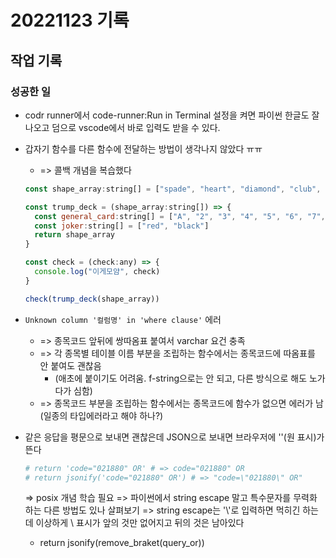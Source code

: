 # 20221123 기록
## 작업 기록
### 성공한 일
- codr runner에서 code-runner:Run in Terminal 설정을 켜면 파이썬 한글도 잘 나오고 덤으로 vscode에서 바로 입력도 받을 수 있다.

- 갑자기 함수를 다른 함수에 전달하는 방법이 생각나지 않았다 ㅠㅠ
    - => 콜백 개념을 복습했다
    ```javascript
    const shape_array:string[] = ["spade", "heart", "diamond", "club", "joker"];

    const trump_deck = (shape_array:string[]) => {
      const general_card:string[] = ["A", "2", "3", "4", "5", "6", "7", "8", "9", "10", "J", "Q", "K"]
      const joker:string[] = ["red", "black"]
      return shape_array
    }

    const check = (check:any) => {
      console.log("이게모얌", check)
    }

    check(trump_deck(shape_array))
    ```

- `Unknown column '컬럼명' in 'where clause'` 에러
  - => 종목코드 앞뒤에 쌍따옴표 붙여서 varchar 요건 충족
  - => 각 종목별 테이블 이름 부분을 조립하는 함수에서는 종목코드에 따옴표를 안 붙여도 괜찮음 
    - (애초에 붙이기도 어려움. f-string으로는 안 되고, 다른 방식으로 해도 노가다가 심함)
  - => 종목코드 부분을 조립하는 함수에서는 종목코드에 함수가 없으면 에러가 남 (일종의 타입에러라고 해야 하나?)

- 같은 응답을 평문으로 보내면 괜찮은데 JSON으로 보내면 브라우저에 '\'(원 표시)가 뜬다
  ```python
  # return 'code="021880" OR' # => code="021880" OR
  # return jsonify('code="021880" OR') # => "code=\"021880\" OR"
  ```
  => posix 개념 학습 필요
  => 파이썬에서 string escape 말고 특수문자를 무력화 하는 다른 방법도 있나 살펴보기
  => string escape는 '\\'로 입력하면 먹히긴 하는데 이상하게 \ 표시가 앞의 것만 없어지고 뒤의 것은 남아있다
  - return jsonify(remove_braket(query_or))